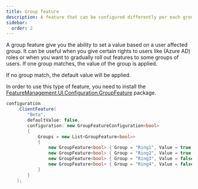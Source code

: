 ```yaml
---
title: Group feature
description: A feature that can be configured differently per each group of users.
sidebar:
  order: 2
---
```


A group feature give you the ability to set a value based on a user affected group. It can be useful when you give certain rights to users like (Azure AD) roles or when you want to gradually roll out features to some groups of users. If one group matches, the value of the group is applied.

If no group match, the default value will be applied.

In order to use this type of feature, you need to install the [FeatureManagement.UI.Configuration.GroupFeature](https://www.nuget.org/packages/FeatureManagement.UI.Configuration.GroupFeature/) package.

```csharp
configuration
    .ClientFeature(
        "Beta",
        defaultValue: false,
        configuration: new GroupFeatureConfiguration<bool>
        {
            Groups = new List<GroupFeature<bool>>
            {
                new GroupFeature<bool> { Group = "Ring1", Value = true },
                new GroupFeature<bool> { Group = "Ring2", Value = true },
                new GroupFeature<bool> { Group = "Ring3", Value = false },
                new GroupFeature<bool> { Group = "Ring4", Value = false }
            }
        }
    );
```
